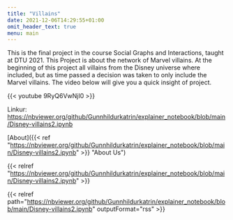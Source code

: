 ```yaml
---
title: "Villains"
date: 2021-12-06T14:29:55+01:00
omit_header_text: true
menu: main
---
```



This is the final project in the course Social Graphs and Interactions, taught at DTU 2021. This Project is about the network of Marvel villains.  At the beginning of this project all villains from the Disney universe where included, but as time passed a decision was taken to only include the Marvel villains. The video  below will give you a quick insight of project.

{{< youtube 9RyQ6VwNjI0 >}}



Linkur: https://nbviewer.org/github/Gunnhildurkatrin/explainer_notebook/blob/main/Disney-villains2.ipynb


[About]({{< ref "https://nbviewer.org/github/Gunnhildurkatrin/explainer_notebook/blob/main/Disney-villains2.ipynb" >}} "About Us")


{{< relref "https://nbviewer.org/github/Gunnhildurkatrin/explainer_notebook/blob/main/Disney-villains2.ipynb" >}}



{{< relref path="https://nbviewer.org/github/Gunnhildurkatrin/explainer_notebook/blob/main/Disney-villains2.ipynb" outputFormat="rss" >}}